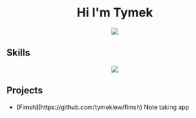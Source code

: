 <h1 align="center"> Hi I'm Tymek </h1>
<div align="center" width="80" height="80">
  <img src="https://icons.veryicon.com/png/o/business/a-set-of-commercial-icons/gym-fitness.png"/>
</div>
<h2> Skills </h2>
<p align="center">
  <a href="https://skillicons.dev">
    <img src="https://skillicons.dev/icons?i=git,c,cs,express,firebase,go,html,js,ts,nodejs,html,css,linux,mongodb,mysql,react,regex,rust,tailwind,vite&perline=10" />
  </a>
</p>
<h2> Projects</h2>
<ul>
 <li>[Fimsh](https://github.com/tymeklew/fimsh) Note taking app </li>
</ul>
